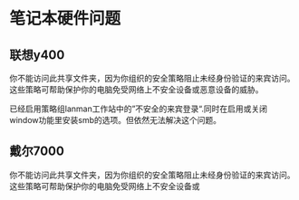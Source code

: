 # 笔记本硬件问题
## 联想y400


你不能访问此共享文件夹，因为你组织的安全策略阻止未经身份验证的来宾访问。这些策略可帮助保护你的电脑免受网络上不安全设备或恶意设备的威胁。

已经启用策略组lanman工作站中的”不安全的来宾登录“.同时在启用或关闭window功能里安装smb的选项。但依然无法解决这个问题。



## 戴尔7000

你不能访问此共享文件夹，因为你组织的安全策略阻止未经身份验证的来宾访问。这些策略可帮助保护你的电脑免受网络上不安全设备或